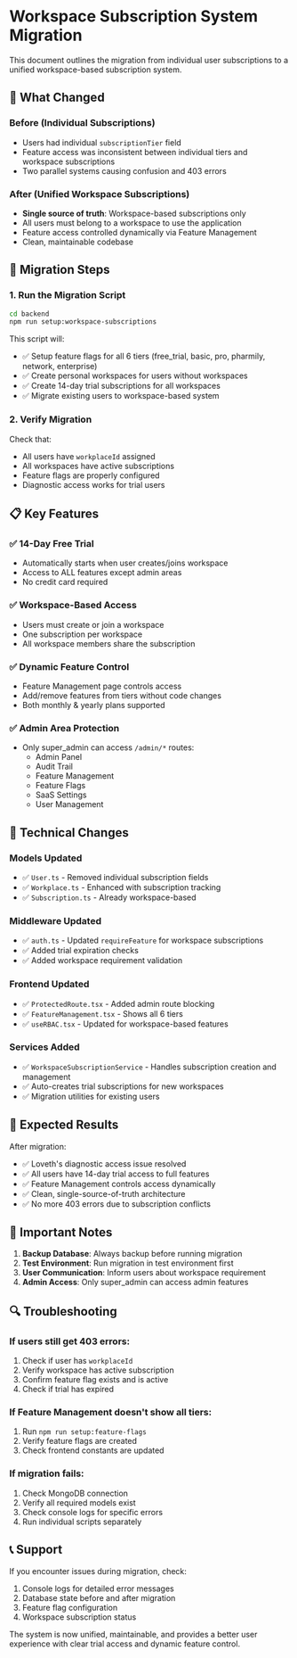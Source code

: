 # Workspace Subscription System Migration

This document outlines the migration from individual user subscriptions to a unified workspace-based subscription system.

## 🎯 What Changed

### Before (Individual Subscriptions)
- Users had individual `subscriptionTier` field
- Feature access was inconsistent between individual tiers and workspace subscriptions
- Two parallel systems causing confusion and 403 errors

### After (Unified Workspace Subscriptions)
- **Single source of truth**: Workspace-based subscriptions only
- All users must belong to a workspace to use the application
- Feature access controlled dynamically via Feature Management
- Clean, maintainable codebase

## 🚀 Migration Steps

### 1. Run the Migration Script

```bash
cd backend
npm run setup:workspace-subscriptions
```

This script will:
- ✅ Setup feature flags for all 6 tiers (free_trial, basic, pro, pharmily, network, enterprise)
- ✅ Create personal workspaces for users without workspaces
- ✅ Create 14-day trial subscriptions for all workspaces
- ✅ Migrate existing users to workspace-based system

### 2. Verify Migration

Check that:
- All users have `workplaceId` assigned
- All workspaces have active subscriptions
- Feature flags are properly configured
- Diagnostic access works for trial users

## 📋 Key Features

### ✅ 14-Day Free Trial
- Automatically starts when user creates/joins workspace
- Access to ALL features except admin areas
- No credit card required

### ✅ Workspace-Based Access
- Users must create or join a workspace
- One subscription per workspace
- All workspace members share the subscription

### ✅ Dynamic Feature Control
- Feature Management page controls access
- Add/remove features from tiers without code changes
- Both monthly & yearly plans supported

### ✅ Admin Area Protection
- Only super_admin can access `/admin/*` routes:
  - Admin Panel
  - Audit Trail
  - Feature Management
  - Feature Flags
  - SaaS Settings
  - User Management

## 🔧 Technical Changes

### Models Updated
- ✅ `User.ts` - Removed individual subscription fields
- ✅ `Workplace.ts` - Enhanced with subscription tracking
- ✅ `Subscription.ts` - Already workspace-based

### Middleware Updated
- ✅ `auth.ts` - Updated `requireFeature` for workspace subscriptions
- ✅ Added trial expiration checks
- ✅ Added workspace requirement validation

### Frontend Updated
- ✅ `ProtectedRoute.tsx` - Added admin route blocking
- ✅ `FeatureManagement.tsx` - Shows all 6 tiers
- ✅ `useRBAC.tsx` - Updated for workspace-based features

### Services Added
- ✅ `WorkspaceSubscriptionService` - Handles subscription creation and management
- ✅ Auto-creates trial subscriptions for new workspaces
- ✅ Migration utilities for existing users

## 🎉 Expected Results

After migration:
- ✅ Loveth's diagnostic access issue resolved
- ✅ All users have 14-day trial access to full features
- ✅ Feature Management controls access dynamically
- ✅ Clean, single-source-of-truth architecture
- ✅ No more 403 errors due to subscription conflicts

## 🚨 Important Notes

1. **Backup Database**: Always backup before running migration
2. **Test Environment**: Run migration in test environment first
3. **User Communication**: Inform users about workspace requirement
4. **Admin Access**: Only super_admin can access admin features

## 🔍 Troubleshooting

### If users still get 403 errors:
1. Check if user has `workplaceId`
2. Verify workspace has active subscription
3. Confirm feature flag exists and is active
4. Check if trial has expired

### If Feature Management doesn't show all tiers:
1. Run `npm run setup:feature-flags`
2. Verify feature flags are created
3. Check frontend constants are updated

### If migration fails:
1. Check MongoDB connection
2. Verify all required models exist
3. Check console logs for specific errors
4. Run individual scripts separately

## 📞 Support

If you encounter issues during migration, check:
1. Console logs for detailed error messages
2. Database state before and after migration
3. Feature flag configuration
4. Workspace subscription status

The system is now unified, maintainable, and provides a better user experience with clear trial access and dynamic feature control.